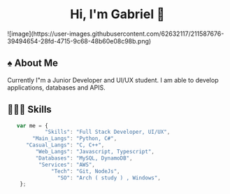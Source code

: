 <h1 style="text-align: center;">Hi, I'm Gabriel 👋</h1>
![image](https://user-images.githubusercontent.com/62632117/211587676-39494654-28fd-4715-9c68-48b60e08c98b.png)

<br/>

## ♠ About Me
Currently I"m a Junior Developer and UI/UX student. I am able to develop applications, databases and APIS.

## 👨🏻‍💻 Skills
```ts
   var me = {
            "Skills": "Full Stack Developer, UI/UX",
        "Main_Langs": "Python, C#",
      "Casual_Langs": "C, C++", 
         "Web_Langs": "Javascript, Typescript",
         "Databases": "MySQL, DynamoDB",
          "Services": "AWS",
              "Tech": "Git, NodeJs",
                "SO": "Arch ( study ) , Windows",
    };

```
